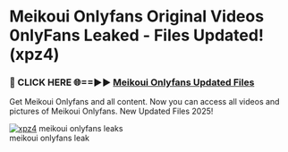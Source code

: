 # Meikoui Onlyfans Original Videos 0nlyFans Leaked - Files Updated! (xpz4)

<h3>🔴 CLICK HERE 🌐==►► <a href="https://tinyurl.com/ms9xzufz" rel="nofollow">Meikoui Onlyfans Updated Files</a></h3>

Get Meikoui Onlyfans and all content. Now you can access all videos and pictures of Meikoui Onlyfans. New Updated Files 2025!

[![xpz4](https://i.imgur.com/PQ7UWWw.gif)](https://tinyurl.com/ms9xzufz)
meikoui onlyfans leaks<br>
meikoui onlyfans leak